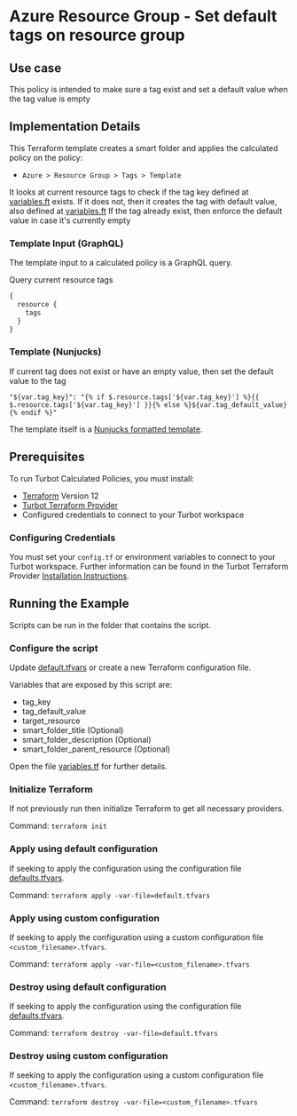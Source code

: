 # Azure Resource Group - Set default tags on resource group

## Use case

This policy is intended to make sure a tag exist and set a default value when the tag value is empty

## Implementation Details

This Terraform template creates a smart folder and applies the calculated policy on the policy:

- `Azure > Resource Group > Tags > Template`

It looks at current resource tags to check if the tag key defined at [variables.ft](variables.ft) exists.
If it does not, then it creates the tag with default value, also defined at [variables.ft](variables.ft)
If the tag already exist, then enforce the default value in case it's currently empty

### Template Input (GraphQL)

The template input to a calculated policy is a GraphQL query.

Query current resource tags

```graphql
{
  resource {
    tags
  }
}
```

### Template (Nunjucks)

If current tag does not exist or have an empty value, then set the default value to the tag

```nunjucks
"${var.tag_key}": "{% if $.resource.tags['${var.tag_key}'] %}{{ $.resource.tags['${var.tag_key}'] }}{% else %}${var.tag_default_value}{% endif %}"
```

The template itself is a [Nunjucks formatted template](https://mozilla.github.io/nunjucks/templating.html).

## Prerequisites

To run Turbot Calculated Policies, you must install:

- [Terraform](https://www.terraform.io) Version 12
- [Turbot Terraform Provider](https://turbot.com/v5/docs/reference/terraform/provider)
- Configured credentials to connect to your Turbot workspace

### Configuring Credentials

You must set your `config.tf` or environment variables to connect to your Turbot workspace.
Further information can be found in the Turbot Terraform Provider [Installation Instructions](https://turbot.com/v5/docs/reference/terraform/provider).

## Running the Example

Scripts can be run in the folder that contains the script.

### Configure the script

Update [default.tfvars](default.tfvars) or create a new Terraform configuration file.

Variables that are exposed by this script are:

- tag_key
- tag_default_value
- target_resource
- smart_folder_title (Optional)
- smart_folder_description (Optional)
- smart_folder_parent_resource (Optional)

Open the file [variables.tf](variables.tf) for further details.

### Initialize Terraform

If not previously run then initialize Terraform to get all necessary providers.

Command: `terraform init`

### Apply using default configuration

If seeking to apply the configuration using the configuration file [defaults.tfvars](defaults.tfvars).

Command: `terraform apply -var-file=default.tfvars`

### Apply using custom configuration

If seeking to apply the configuration using a custom configuration file `<custom_filename>.tfvars`.

Command: `terraform apply -var-file=<custom_filename>.tfvars`

### Destroy using default configuration

If seeking to apply the configuration using the configuration file [defaults.tfvars](defaults.tfvars).

Command: `terraform destroy -var-file=default.tfvars`

### Destroy using custom configuration

If seeking to apply the configuration using a custom configuration file `<custom_filename>.tfvars`.

Command: `terraform destroy -var-file=<custom_filename>.tfvars`
